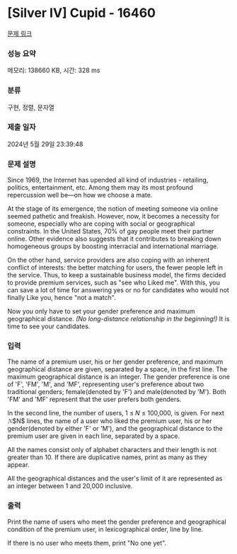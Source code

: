 # [Silver IV] Cupid - 16460 

[문제 링크](https://www.acmicpc.net/problem/16460) 

### 성능 요약

메모리: 138660 KB, 시간: 328 ms

### 분류

구현, 정렬, 문자열

### 제출 일자

2024년 5월 29일 23:39:48

### 문제 설명

<p>Since 1969, the Internet has upended all kind of industries - retailing, politics, entertainment, etc. Among them may its most profound repercussion well be—on how we choose a mate.</p>

<p>At the stage of its emergence, the notion of meeting someone via online seemed pathetic and freakish. However, now, it becomes a necessity for someone, especially who are coping with social or geographical constraints. In the United States, 70% of gay people meet their partner online. Other evidence also suggests that it contributes to breaking down homogeneous groups by boosting interracial and international marriage.</p>

<p>On the other hand, service providers are also coping with an inherent conflict of interests: the better matching for users, the fewer people left in the service. Thus, to keep a sustainable business model, the firms decided to provide premium services, such as "see who Liked me". With this, you can save a lot of time for answering yes or no for candidates who would not finally Like you, hence "not a match".</p>

<p>Now you only have to set your gender preference and maximum geographical distance. <em>(No long-distance relationship in the beginning!)</em> It is time to see your candidates.</p>

### 입력 

 <p>The name of a premium user, his or her gender preference, and maximum geographical distance are given, separated by a space, in the first line. The maximum geographical distance is an integer.  The gender preference is one of 'F', 'FM', 'M', and 'MF', representing user's preference about two traditional genders; female(denoted by 'F') and male(denoted by 'M'). Both 'FM' and 'MF' represent that the user prefers both genders.</p>

<p>In the second line, the number of users,  1 ≤ 𝑁 ≤ 100,000, is given. For next <mjx-container class="MathJax" jax="CHTML" style="font-size: 99.9%; position: relative;"><mjx-math class="MJX-TEX" aria-hidden="true"><mjx-mi class="mjx-i"><mjx-c class="mjx-c1D441 TEX-I"></mjx-c></mjx-mi></mjx-math><mjx-assistive-mml unselectable="on" display="inline"><math xmlns="http://www.w3.org/1998/Math/MathML"><mi>N</mi></math></mjx-assistive-mml><span aria-hidden="true" class="no-mathjax mjx-copytext">$N$</span></mjx-container> lines, the name of a user who liked the premium user, his or her gender(denoted by either 'F' or 'M'), and the geographical distance to the premium user are given in each line, separated by a space.</p>

<p>All the names consist only of alphabet characters and their length is not greater than 10. If there are duplicative names, print as many as they appear.</p>

<p>All the geographical distances and the user's limit of it are represented as an integer between 1 and 20,000 inclusive.</p>

### 출력 

 <p>Print the name of users who meet the gender preference and geographical condition of the premium user, in lexicographical order, line by line.</p>

<p>If there is no user who meets them, print "No one yet".</p>


